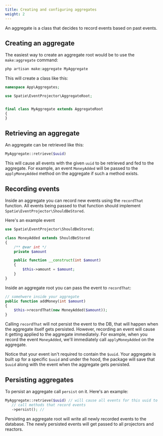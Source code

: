 ```yaml
---
title: Creating and configuring aggregates
weight: 2
---
```


An aggregate is a class that decides to record events based on past events.

## Creating an aggregate 
 
The easiest way to create an aggregate root would be to use the `make:aggregate` command:

```php
php artisan make:aggregate MyAggregate
```

This will create a class like this:

```php
namespace App\Aggregates;

use Spatie\EventProjector\AggregateRoot;


final class MyAggregate extends AggregateRoot
{
}
```

## Retrieving an aggregate

An aggregate can be retrieved like this:

```php
MyAggregate::retrieve($uuid)
```

This will cause all events with the given `uuid` to be retrieved and fed to the aggregate. For example, an event `MoneyAdded` will be passed to the `applyMoneyAdded` method on the aggregate if such a method exists.

## Recording events

Inside an aggregate you can record new events using the `recordThat` function. All events being passed to that function should implement `Spatie\EventProjector\ShouldBeStored`.

Here's an example event

```php
use Spatie\EventProjector\ShouldBeStored;

class MoneyAdded extends ShouldBeStored
{
    /** @var int */
    private $amount

    public function __construct(int $amount)
    {
        $this->amount = $amount;
    }
}
```

Inside an aggregate root you can pass the event to `recordThat`:

```php
// somehwere inside your aggregate
public function addMoney(int $amount)
{
    $this->recordThat(new MoneyAdded($amount));
}
```

Calling `recordThat` will not persist the event to the DB, that will happen when the aggregate itself gets persisted. However, recording an event will cause it getting applied to the aggregate immediately. For example, when you record the event `MoneyAdded`, we'll immediately call `applyMoneyAdded` on the aggregate.

Notice that your event isn't required to contain the `$uuid`. Your aggregate is built up for a specific `$uuid` and under the hood, the package will save that `$uuid` along with the event when the aggregate gets persisted.

## Persisting aggregates

To persist an aggregate call `persist` on it. Here's an example:

```php
MyAggregate::retrieve($uuid) // will cause all events for this uuid to be fed to the `apply*` methods
   // call methods that record events
   ->persist(); // 
```

Persisting an aggregate root will write all newly recorded events to the database. The newly persisted events will get passed to all projectors and reactors.
